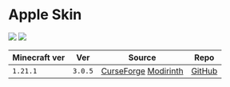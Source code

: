 # Apple Skin

![](https://media.forgecdn.net/avatars/thumbnails/47/527/256/256/636066936394500688.png)
![](https://i.imgur.com/tmImVqo.gif)

| Minecraft ver | Ver     | Source                                                                                                               | Repo                                             |
| ------------- | ------- | -------------------------------------------------------------------------------------------------------------------- | ------------------------------------------------ |
| `1.21.1`      | `3.0.5` | [CurseForge](https://www.curseforge.com/minecraft/mc-mods/appleskin) [Modirinth](https://modrinth.com/mod/appleskin) | [GitHub](https://github.com/squeek502/AppleSkin) |
